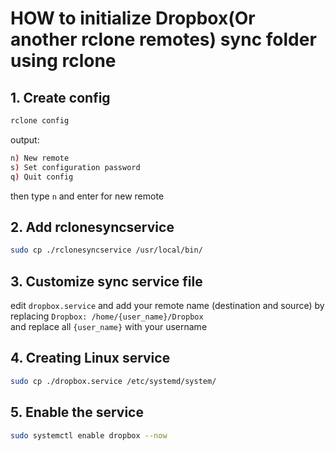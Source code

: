 # HOW to initialize Dropbox(Or another rclone remotes) sync folder using rclone

## 1. Create config
```bash
rclone config
```
output: 
```bash
n) New remote
s) Set configuration password
q) Quit config
```
then type `n` and enter for new remote

## 2. Add rclonesyncservice  
```bash
sudo cp ./rclonesyncservice /usr/local/bin/
```

## 3. Customize sync service file
edit `dropbox.service` and add your remote name (destination and source) by replacing `Dropbox: /home/{user_name}/Dropbox` <br/>
and replace all `{user_name}` with your username


## 4. Creating Linux service
```bash
sudo cp ./dropbox.service /etc/systemd/system/
```

## 5. Enable the service
```bash
sudo systemctl enable dropbox --now
```
